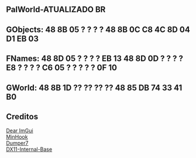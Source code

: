 
## PalWorld-ATUALIZADO BR

## GObjects: 48 8B 05 ? ? ? ? 48 8B 0C C8 4C 8D 04 D1 EB 03
## FNames: 48 8D 05 ? ? ? ? EB 13 48 8D 0D ? ? ? ? E8 ? ? ? ? C6 05 ? ? ? ? ? 0F 10
## GWorld: 48 8B 1D ?? ?? ?? ?? 48 85 DB 74 33 41 B0

## Creditos
[Dear ImGui](https://github.com/ocornut/imgui)  
[MinHook](https://github.com/TsudaKageyu/minhook)  
[Dumper7](https://github.com/Encryqed/Dumper-7)  
[DX11-Internal-Base](https://github.com/NightFyre/DX11-ImGui-Internal-Hook)  
